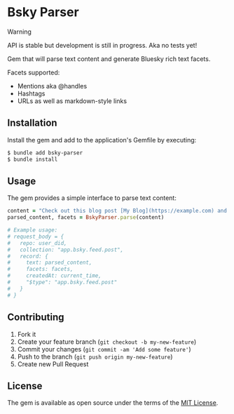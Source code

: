 # Bsky Parser

> [!WARNING]
> API is stable but development is still in progress. Aka no tests yet!

Gem that will parse text content and generate Bluesky rich text facets.

Facets supported:

- Mentions aka @handles
- Hashtags
- URLs as well as markdown-style links

## Installation

Install the gem and add to the application's Gemfile by executing:

```bash
$ bundle add bsky-parser
$ bundle install
```

## Usage

The gem provides a simple interface to parse text content:

```ruby
content = "Check out this blog post [My Blog](https://example.com) and follow @handle.bsky.social! #ruby"
parsed_content, facets = BskyParser.parse(content)

# Example usage:
# request_body = {
#   repo: user_did,
#   collection: "app.bsky.feed.post",
#   record: {
#     text: parsed_content,
#     facets: facets,
#     createdAt: current_time,
#     "$type": "app.bsky.feed.post"
#   }
# }
```

## Contributing

1. Fork it
2. Create your feature branch (`git checkout -b my-new-feature`)
3. Commit your changes (`git commit -am 'Add some feature'`)
4. Push to the branch (`git push origin my-new-feature`)
5. Create new Pull Request

## License

The gem is available as open source under the terms of the [MIT License](https://github.com/jonathanyeong/bsky-parser/blob/main/LICENSE).